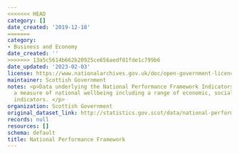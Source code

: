 ```yaml
---
<<<<<<< HEAD
category: []
date_created: '2019-12-18'
=======
category:
- Business and Economy
date_created: ''
>>>>>>> 13a5c5614b662b20925ce656aedf81fde1c799b6
date_updated: '2023-02-03'
license: https://www.nationalarchives.gov.uk/doc/open-government-licence/version/3/
maintainer: Scottish Government
notes: <p>Data underlying the National Performance Framework Indicators. These give
  a measure of national wellbeing including a range of economic, social and environmental
  indicators. </p>
organization: Scottish Government
original_dataset_link: http://statistics.gov.scot/data/national-performance-framework
records: null
resources: []
schema: default
title: National Performance Framework
---
```

